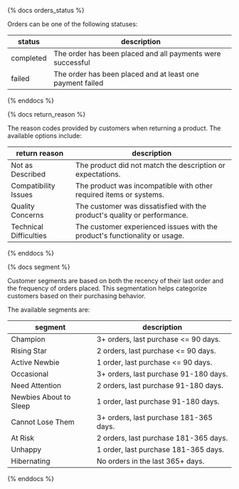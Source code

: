 {% docs orders_status %}

Orders can be one of the following statuses:

| status         | description                                                               |
|----------------|---------------------------------------------------------------------------|
| completed      | The order has been placed and all payments were successful                |
| failed         | The order has been placed and at least one payment failed                 |

{% enddocs %}



{% docs return_reason %}

The reason codes provided by customers when returning a product. 
The available options include:

| return reason          | description                                                                |
|------------------------|----------------------------------------------------------------------------|
| Not as Described       | The product did not match the description or expectations.                 |
| Compatibility Issues   | The product was incompatible with other required items or systems.         |
| Quality Concerns       | The customer was dissatisfied with the product's quality or performance.   |
| Technical Difficulties | The customer experienced issues with the product's functionality or usage. |

{% enddocs %}

{% docs segment %}

Customer segments are based on both the recency of their last order and the frequency of orders placed. 
This segmentation helps categorize customers based on their purchasing behavior.

The available segments are:

| segment                | description                            |
|------------------------|----------------------------------------|
| Champion               | 3+ orders, last purchase <= 90 days.   |
| Rising Star            | 2 orders, last purchase <= 90 days.    |
| Active Newbie          | 1 order, last purchase <= 90 days.     |
| Occasional             | 3+ orders, last purchase 91-180 days.  |
| Need Attention         | 2 orders, last purchase 91-180 days.   |
| Newbies About to Sleep | 1 order, last purchase 91-180 days.    |
| Cannot Lose Them       | 3+ orders, last purchase 181-365 days. |
| At Risk                | 2 orders, last purchase 181-365 days.  |
| Unhappy                | 1 order, last purchase 181-365 days.   |
| Hibernating            | No orders in the last 365+ days.       |

{% enddocs %}